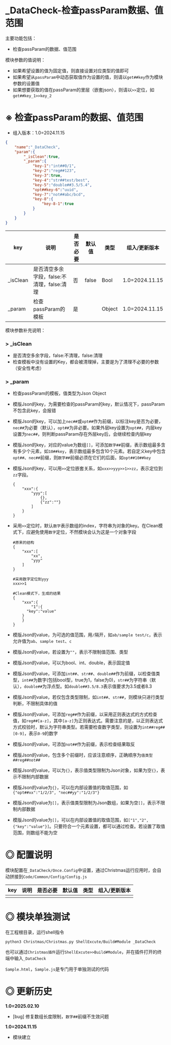 # _DataCheck-检查passParam数据、值范围

主要功能包括：
- 检查passParam的数据、值范围

模块参数的值说明：

- 如果希望设置的值为固定值，则直接设置对应类型的值即可
- 如果希望从`passParam`中动态获取值作为设置的值，则请以`get##key`作为模块参数的设置值
- 如果想要获取的值在passParam的里层（嵌套json），则请以`>>`定位，如`get##key_1>>key_2`

# ※ 检查passParam的数据、值范围

- 组入版本：1.0=2024.11.15

```json
{
    "name":"_DataCheck",
    "param":{
        "_isClean":true,
        "_param":{
            "key-1":"int##0/1",
            "key-2":"reg##123",
            "key-3":true,
            "key-4":"str##test/best",
            "key-5":"double##3.5/5.4",
            "opt##key-6":"uuid",
            "key-7":"not##abc/bcd",
            "key-8":{
                "key-8-1":true
            }
        }
    }
}
```

| key           | 说明                                                | 是否必要 | 默认值 | 类型   | 组入/更新版本  |
| ------------- | --------------------------------------------------- | -------- | ------ | ------ | -------------- |
| _isClean   | 是否清空多余字段，false:不清理，false:清理                   | 否      | false | Bool | 1.0=2024.11.15 |
| _param | 检查passParam的模板 | 是 | | Object | 1.0=2024.11.15 |

模块参数补充说明：

### > _isClean

- 是否清空多余字段，false:不清理，false:清理
- 检查模板中没有设置的Key，都会被清理掉，主要是为了清理不必要的参数（安全性考虑）

### > _param

- 检查passParam的模板，值类型为Json Object

- 模版Json的key，为需要检查的passParam的key，默认情况下，passParam不包含此key，会报错

- 模版Json的key，可以加上`nec##`或`opt##`作为前缀，以标注key是否为必要，`nec##`为必要（默认），`opt##`为非必要。如果外层key设置为`opt##`，内层key设置为`nec##`，则判断passParam存在外层key后，会继续检查内层key

- 模版Json的key，对应的value为数组`[]`，可添加`数字##`前缀，表示数组最多含有多少个元素，如`10##key`，表示数组最多包含10个元素。若自定义key中包含`opt##`、`nec##`前缀，则`数字##`前缀必须在它们的后面，如`opt##10##key`

- 模版Json的key，可以用`>>`定位嵌套关系，如`xxx>>yyy>>1>>zz`，表示定位到`zz`字段。

    ```
    {
    	"xxx":{
    		"yyy":[
    			{},
    			{"zz":""}
    		]
    	}
    }
    ```

- 采用`>>`定位时，默认`数字`表示数组的index，字符串为对象的key。在Clean模式下，应避免使用`数字`定位，不然模块会认为这是一个对象字段

    ```
    #原来的结构
    {
    	"xxx":[
    		"xx",
    		"yyy"
    	]
    }
    
    #采用数字定位到yyy
    xxx>>1
    
    #Clean模式下，生成的结果
    {
    	"xxx":{
    		"1":{
          "key":"value"
        }
    	}
    }
    ```

- 模版Json的value，为可选的值范围，用`/`隔开，如`ab/sample test/c`，表示允许值为`ab`、`sample test`、`c`

- 模版Json的value，若设置为`""`，表示不限制值范围、类型

- 模版Json的value，可以为bool、int、double，表示固定值

- 模版Json的value，可添加`int##`、`str##`、`double##`作为前缀，以检查值类型，`int##`为数字(包括bool型，true为1，false为0)，`str##`为字符串（默认），`double##`为浮点型。如`double##3.5/8.3`表示值要求为3.5或者8.3

- 模版Json的value，若仅包含类型限制，如`int##`、`str##`，则模块只进行类型判断，不限制具体的值

- 模版Json的value，可添加`reg##`作为前缀，以采用正则表达式的方式检查值，如`reg##[a-z]`，其中`[a-z]`为正则表达式。需要注意的是，以正则表达式方式校验时，默认为字符串类型。若需要检查数字类型，则设置为`int##reg##[0-9]`，表示`0-9`的数字

- 模版Json的value，可添加`not##`作为前缀，表示检查结果取反

- 模版Json的value，包含多个前缀时，应该注意顺序，正确顺序为`值类型##reg##not##`

- 模版Json的value，可以为`{}`，表示值类型限制为Json对象，如果为空`{}`，表示不限制内部数据

- 模版Json的value为`{}`，可以在内部设置值的取值范围，如`{"opt##xx":"1/2/3", "nec##yy":"1/2/3"}`

- 模版Json的value为`[]`，表示值类型限制为Json数组，如果为空`[]`，表示不限制内部数据

- 模版Json的value为`[]`，可以在内部设置值的取值范围，如`["1","2",{"key":"value"}]`。只要符合一个元素设置，都可以通过检查。若设置了取值范围，则数组不能为空

# ◎ 配置说明

模块配置在`_DataCheck/Once.Config`中设置，通过Christmas运行应用时，会自动拼接到`Code/Common/Config/Config.js`

| key                                       | 说明                                                 | 是否必要 | 默认值 | 类型   | 组入/更新版本  |
| ----------------------------------------- | ---------------------------------------------------- | -------- | ------ | ------ | -------------- |
|      |      |          |        |      |               |


# ◎ 模块单独测试

在工程根目录，运行shell指令

```
python3 Christmas/Christmas.py ShellExcute/Build#Module _DataCheck
```

也可以通过`Christmas插件`运行`ShellExcute>>Build#Module`，并在插件打开的终端中输入`_DataCheck`

`Sample.html`，`Sample.js`是专门用于单独测试的代码

# ◎ 更新历史

**1.0=2025.02.10**
- [bug] 修复数组长度限制，`数字##`前缀不生效问题

**1.0=2024.11.15**

- 模块建立
